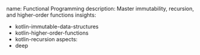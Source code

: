 name: Functional Programming
description: Master immutability, recursion, and higher-order functions
insights:
  - kotlin-immutable-data-structures
  - kotlin-higher-order-functions
  - kotlin-recursion
aspects:
  - deep
